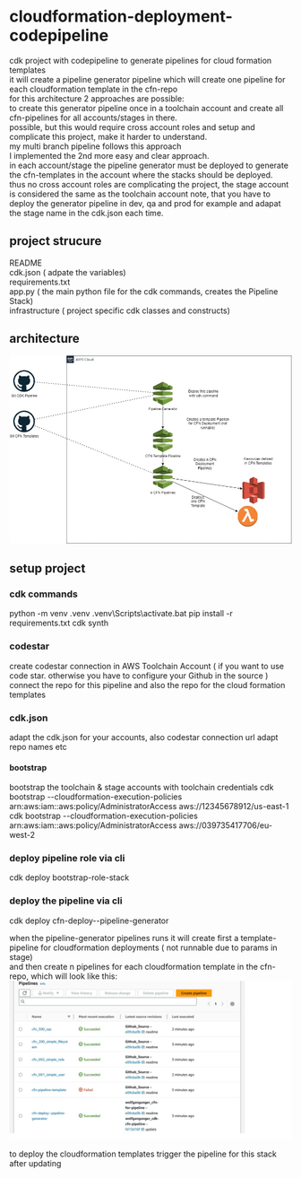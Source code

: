 

# cloudformation-deployment-codepipeline
cdk project with codepipeline to generate pipelines for cloud formation templates  
it will create a pipeline generator pipeline which will create one pipeline for each cloudformation template in the cfn-repo  
for this architecture 2 approaches are possible:  
to create this generator pipeline once in a toolchain account and create all cfn-pipelines for all accounts/stages in there.  
possible, but this would require cross account roles and setup and complicate this project, make it harder to understand.  
my multi branch pipeline follows this approach  
I implemented the 2nd more easy and clear approach.  
in each account/stage the pipeline generator must be deployed to generate the cfn-templates in the account where the stacks should be deployed.  
thus no cross account roles are complicating the project, the stage account is considered the same as the toolchain account 
note, that you have to deploy the generator pipeline in dev, qa and prod for example and adapat the stage name in the cdk.json each time.  


## project strucure
  
README  
cdk.json ( adpate the variables)  
requirements.txt  
app.py ( the main python file for the cdk commands, creates the Pipeline Stack)  
infrastructure ( project specific cdk classes and constructs)  
 

## architecture
![image](https://github.com/wolfgangunger/cdk-cfn-pipeline/blob/main/pipeline-cfn.jpg)


## setup project
### cdk commands
python -m venv .venv
.venv\Scripts\activate.bat
pip install -r requirements.txt
cdk synth
### codestar
create codestar connection in AWS Toolchain Account ( if you want to use code star. otherwise you have to configure your Github in the source )
connect the repo for this pipeline and also the repo for the cloud formation templates  

### cdk.json
adapt the cdk.json for your accounts, also codestar connection url
adapt repo  names etc


#### bootstrap
bootstrap the toolchain & stage accounts
with toolchain credentials
cdk bootstrap   --cloudformation-execution-policies arn:aws:iam::aws:policy/AdministratorAccess  aws://12345678912/us-east-1
cdk bootstrap   --cloudformation-execution-policies arn:aws:iam::aws:policy/AdministratorAccess  aws://039735417706/eu-west-2

### deploy pipeline role via cli
cdk deploy bootstrap-role-stack

### deploy the pipeline via cli    
cdk deploy  cfn-deploy--pipeline-generator
  

when the pipeline-generator pipelines runs it will create first a template-pipeline for cloudformation deployments ( not runnable due to params in stage)  
and then create n pipelines for each cloudformation template in the cfn-repo, which will look like this:  
![image](https://github.com/wolfgangunger/cdk-cfn-pipeline/blob/main/pipeline-cfn2.jpg)

to deploy the cloudformation templates trigger the pipeline for this stack after updating  




